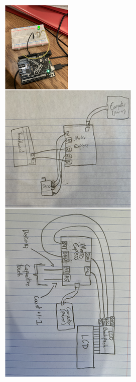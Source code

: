 
<img src="led_blink_green.jpg" width="200">


<img src="ServoCapTouch.jpg" width="400">


<img src="LcdCapTouch.jpg" width="400">

